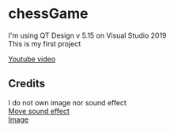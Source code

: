# chessGame
I'm using QT Design v 5.15 on Visual Studio 2019 <br />
This is my first project <br />

[Youtube video ](https://www.youtube.com/watch?v=kfmOjkVY-8U&t=9s)
## Credits
I do not own image nor sound effect <br />
[Move sound effect ](https://freesound.org/people/mh2o/sounds/351518/?fbclid=IwAR3dAp7vXg3v3H9HtbJ_ofrrnP3Ph0e-U7F4SJLrY4EVfvGOYARikKIMNnI#comments) <br />
[Image](https://github.com/subeshb1/Chess)
